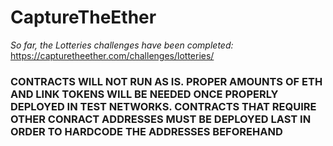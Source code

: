 # CaptureTheEther
*So far, the Lotteries challenges have been completed:*
https://capturetheether.com/challenges/lotteries/
<h3> CONTRACTS WILL NOT RUN AS IS. PROPER AMOUNTS OF ETH AND LINK TOKENS WILL BE NEEDED ONCE PROPERLY DEPLOYED IN TEST NETWORKS. CONTRACTS THAT REQUIRE OTHER CONRACT ADDRESSES MUST BE DEPLOYED LAST IN ORDER TO HARDCODE THE ADDRESSES BEFOREHAND
